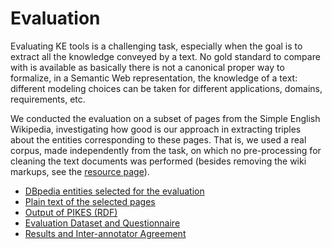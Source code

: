 Evaluation
===

Evaluating KE tools is a challenging task, especially when the goal is to extract all the knowledge conveyed by a text.
No gold standard to compare with is available as basically there is not a canonical proper way to formalize, in a
Semantic Web representation, the knowledge of a text: different modeling choices can be taken for different
applications, domains, requirements, etc.

We conducted the evaluation on a subset of pages from the Simple English Wikipedia, investigating how good is our
approach in extracting triples about the entities corresponding to these pages.
That is, we used a real corpus, made independently from the task, on which no pre-processing for cleaning the text
documents was performed (besides removing the wiki markups, see the [resource page](sew-rdf.html)).

* [DBpedia entities selected for the evaluation](https://knowledgestore.fbk.eu/files/pikes/eval/dpb-entities-eval.pdf)
* [Plain text of the selected pages](https://knowledgestore.fbk.eu/files/pikes/eval/txt-eval.tar.gz)
* [Output of PIKES (RDF)](https://knowledgestore.fbk.eu/files/pikes/eval/dataset.virtuoso.tql.gz)
* [Evaluation Dataset and Questionnaire](https://knowledgestore.fbk.eu/files/pikes/eval/eval-ds-and-q.pdf)
* [Results and Inter-annotator Agreement](https://knowledgestore.fbk.eu/files/pikes/eval/eval-results.pdf)
